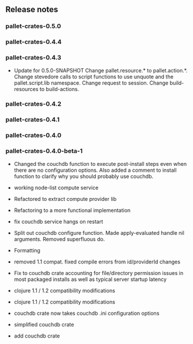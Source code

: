 ## Release notes


### pallet-crates-0.5.0


### pallet-crates-0.4.4


### pallet-crates-0.4.3

- Update for 0.5.0-SNAPSHOT
  Change pallet.resource.\* to pallet.action.\*. Change stevedore calls to
  script functions to use unquote and the pallet.script.lib namespace. 
  Change request to session.  Change build-resources to build-actions.


### pallet-crates-0.4.2


### pallet-crates-0.4.1


### pallet-crates-0.4.0


### pallet-crates-0.4.0-beta-1

- Changed the couchdb function to execute post-install steps even when there
  are no configuration options. Also added a comment to install function to
  clarify why you should probably use couchdb.

- working node-list compute service

- Refactored to extract compute provider lib

- Refactoring to a more functional implementation

- fix couchdb service hangs on restart

- Split out couchdb configure function. Made apply-evaluated handle nil
  arguments. Removed superfluous do.

- Formatting

- removed 1.1 compat.  fixed compile errors from id/providerId changes

- Fix to couchdb crate accounting for file/directory permission issues in
  most packaged installs as well as typical server startup latency

- clojure 1.1 / 1.2 compatibility modifications

- clojure 1.1 / 1.2 compatibility modifications

- couchdb crate now takes couchdb .ini configuration options

- simplified couchdb crate

- add couchdb crate

